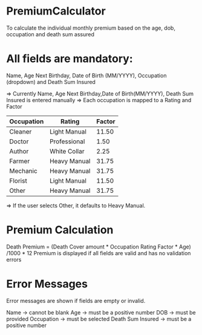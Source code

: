 # PremiumCalculator
To calculate the individual monthly premium based on the age, dob, occupation and death sum assured

# All fields are mandatory:
Name, Age Next Birthday, Date of Birth (MM/YYYY), Occupation (dropdown) and Death Sum Insured

=> Currently Name, Age Next Birthday,Date of Birth(MM/YYYY), Death Sum Insured is entered manually
=> Each occupation is mapped to a Rating and Factor

| Occupation | Rating       | Factor |
| ---------- | ------------ | ------ |
| Cleaner    | Light Manual | 11.50  |
| Doctor     | Professional | 1.50   |
| Author     | White Collar | 2.25   |
| Farmer     | Heavy Manual | 31.75  |
| Mechanic   | Heavy Manual | 31.75  |
| Florist    | Light Manual | 11.50  |
| Other      | Heavy Manual | 31.75  |

=> If the user selects Other, it defaults to Heavy Manual.

# Premium Calculation
Death Premium = (Death Cover amount * Occupation Rating Factor * Age) /1000 * 12
Premium is displayed if all fields are valid and has no validation errors

# Error Messages

Error messages are shown if fields are empty or invalid.

Name → cannot be blank
Age → must be a positive number
DOB → must be provided
Occupation → must be selected
Death Sum Insured → must be a positive number


